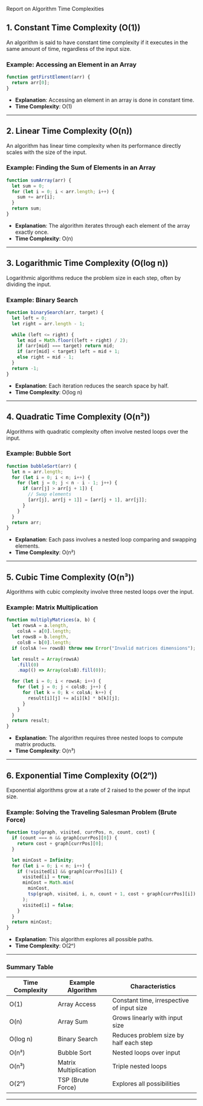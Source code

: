 Report on Algorithm Time Complexities

## 1. Constant Time Complexity (O(1))

An algorithm is said to have constant time complexity if it executes in the same amount of time, regardless of the input size.

### Example: Accessing an Element in an Array

```javascript
function getFirstElement(arr) {
  return arr[0];
}
```

- **Explanation**: Accessing an element in an array is done in constant time.
- **Time Complexity**: O(1)

---

## 2. Linear Time Complexity (O(n))

An algorithm has linear time complexity when its performance directly scales with the size of the input.

### Example: Finding the Sum of Elements in an Array

```javascript
function sumArray(arr) {
  let sum = 0;
  for (let i = 0; i < arr.length; i++) {
    sum += arr[i];
  }
  return sum;
}
```

- **Explanation**: The algorithm iterates through each element of the array exactly once.
- **Time Complexity**: O(n)

---

## 3. Logarithmic Time Complexity (O(log n))

Logarithmic algorithms reduce the problem size in each step, often by dividing the input.

### Example: Binary Search

```javascript
function binarySearch(arr, target) {
  let left = 0;
  let right = arr.length - 1;

  while (left <= right) {
    let mid = Math.floor((left + right) / 2);
    if (arr[mid] === target) return mid;
    if (arr[mid] < target) left = mid + 1;
    else right = mid - 1;
  }
  return -1;
}
```

- **Explanation**: Each iteration reduces the search space by half.
- **Time Complexity**: O(log n)

---

## 4. Quadratic Time Complexity (O(n²))

Algorithms with quadratic complexity often involve nested loops over the input.

### Example: Bubble Sort

```javascript
function bubbleSort(arr) {
  let n = arr.length;
  for (let i = 0; i < n; i++) {
    for (let j = 0; j < n - i - 1; j++) {
      if (arr[j] > arr[j + 1]) {
        // Swap elements
        [arr[j], arr[j + 1]] = [arr[j + 1], arr[j]];
      }
    }
  }
  return arr;
}
```

- **Explanation**: Each pass involves a nested loop comparing and swapping elements.
- **Time Complexity**: O(n²)

---

## 5. Cubic Time Complexity (O(n³))

Algorithms with cubic complexity involve three nested loops over the input.

### Example: Matrix Multiplication

```javascript
function multiplyMatrices(a, b) {
  let rowsA = a.length,
    colsA = a[0].length;
  let rowsB = b.length,
    colsB = b[0].length;
  if (colsA !== rowsB) throw new Error("Invalid matrices dimensions");

  let result = Array(rowsA)
    .fill(0)
    .map(() => Array(colsB).fill(0));

  for (let i = 0; i < rowsA; i++) {
    for (let j = 0; j < colsB; j++) {
      for (let k = 0; k < colsA; k++) {
        result[i][j] += a[i][k] * b[k][j];
      }
    }
  }
  return result;
}
```

- **Explanation**: The algorithm requires three nested loops to compute matrix products.
- **Time Complexity**: O(n³)

---

## 6. Exponential Time Complexity (O(2ⁿ))

Exponential algorithms grow at a rate of 2 raised to the power of the input size.

### Example: Solving the Traveling Salesman Problem (Brute Force)

```javascript
function tsp(graph, visited, currPos, n, count, cost) {
  if (count === n && graph[currPos][0]) {
    return cost + graph[currPos][0];
  }

  let minCost = Infinity;
  for (let i = 0; i < n; i++) {
    if (!visited[i] && graph[currPos][i]) {
      visited[i] = true;
      minCost = Math.min(
        minCost,
        tsp(graph, visited, i, n, count + 1, cost + graph[currPos][i])
      );
      visited[i] = false;
    }
  }
  return minCost;
}
```

- **Explanation**: This algorithm explores all possible paths.
- **Time Complexity**: O(2ⁿ)

---

### Summary Table

| Time Complexity | Example Algorithm     | Characteristics                           |
| --------------- | --------------------- | ----------------------------------------- |
| O(1)            | Array Access          | Constant time, irrespective of input size |
| O(n)            | Array Sum             | Grows linearly with input size            |
| O(log n)        | Binary Search         | Reduces problem size by half each step    |
| O(n²)           | Bubble Sort           | Nested loops over input                   |
| O(n³)           | Matrix Multiplication | Triple nested loops                       |
| O(2ⁿ)           | TSP (Brute Force)     | Explores all possibilities                |

---
